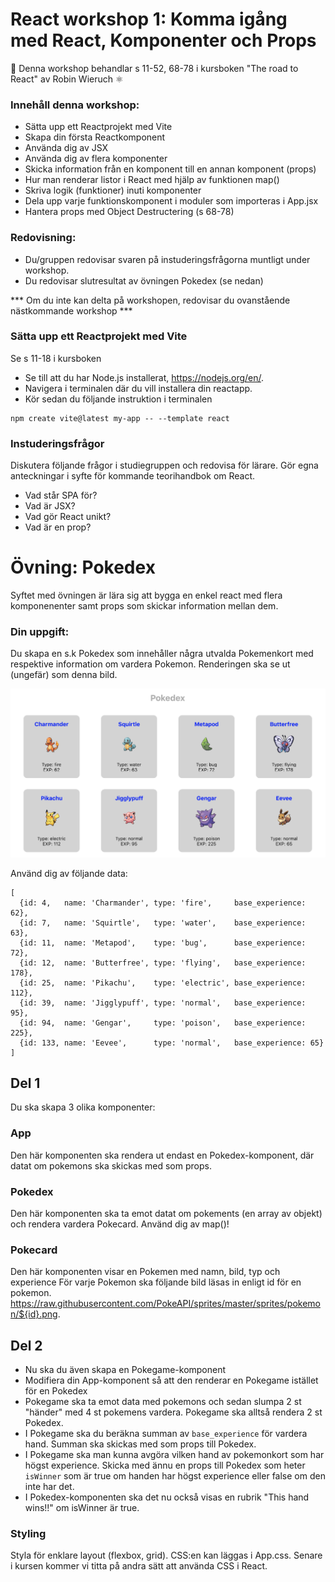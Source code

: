 
# React workshop 1: Komma igång med React, Komponenter och Props  


👋 Denna workshop behandlar s 11-52, 68-78 i kursboken "The road to React" av Robin Wieruch ⚛️ 

### Innehåll denna workshop:
* Sätta upp ett Reactprojekt med Vite 
* Skapa din första Reactkomponent
* Använda dig av JSX
* Använda dig av flera komponenter
* Skicka information från en komponent till en annan komponent (props)
* Hur man renderar listor i React med hjälp av funktionen map()
* Skriva logik (funktioner) inuti komponenter
* Dela upp varje funktionskomponent i moduler som importeras i App.jsx
* Hantera props med Object Destructering (s 68-78)

### Redovisning:
* Du/gruppen redovisar svaren på instuderingsfrågorna muntligt under workshop. 
* Du redovisar slutresultat av övningen Pokedex (se nedan) 

*** Om du inte kan delta på workshopen, redovisar du ovanstående nästkommande workshop ***

### Sätta upp ett Reactprojekt med Vite 

Se s 11-18 i kursboken

* Se till att du har Node.js installerat, https://nodejs.org/en/. 
* Navigera i terminalen där du vill installera din reactapp.
* Kör sedan du följande instruktion i terminalen

```
npm create vite@latest my-app -- --template react
```

### Instuderingsfrågor

Diskutera följande frågor i studiegruppen och redovisa för lärare. Gör egna anteckningar i syfte för kommande teorihandbok om React.

* Vad står SPA för?
* Vad är JSX?
* Vad gör React unikt?
* Vad är en prop? 

# Övning: Pokedex

Syftet med övningen är lära sig att bygga en enkel react med flera komponenenter samt props som skickar information mellan dem.

### Din uppgift: 
Du skapa en s.k Pokedex som innehåller några utvalda Pokemenkort med respektive information om vardera Pokemon. Renderingen ska se ut (ungefär) som denna bild. 

![Pokedex](/pokedex.png)

Använd dig av följande data:
```
[
  {id: 4,   name: 'Charmander', type: 'fire',     base_experience: 62},
  {id: 7,   name: 'Squirtle',   type: 'water',    base_experience: 63},
  {id: 11,  name: 'Metapod',    type: 'bug',      base_experience: 72},
  {id: 12,  name: 'Butterfree', type: 'flying',   base_experience: 178},
  {id: 25,  name: 'Pikachu',    type: 'electric', base_experience: 112},
  {id: 39,  name: 'Jigglypuff', type: 'normal',   base_experience: 95},
  {id: 94,  name: 'Gengar',     type: 'poison',   base_experience: 225},
  {id: 133, name: 'Eevee',      type: 'normal',   base_experience: 65}
]
```

## Del 1
Du ska skapa 3 olika komponenter: 

### App 
Den här komponenten ska rendera ut endast en Pokedex-komponent, där datat om pokemons ska skickas med som props.

### Pokedex 
Den här komponenten ska ta emot datat om pokements (en array av objekt) och rendera vardera Pokecard. Använd dig av map()!

### Pokecard
Den här komponenten visar en Pokemen med namn, bild, typ och experience 
För varje Pokemon ska följande bild läsas in enligt id för en pokemon.
https://raw.githubusercontent.com/PokeAPI/sprites/master/sprites/pokemon/${id}.png.

## Del 2

* Nu ska du även skapa en Pokegame-komponent
* Modifiera din App-komponent så att den renderar en Pokegame istället för en Pokedex
* Pokegame ska ta emot data med pokemons och sedan slumpa 2 st "händer" med 4 st pokemens vardera. Pokegame ska alltså rendera 2 st Pokedex. 
* I Pokegame ska du beräkna summan av `base_experience` för vardera hand. Summan ska skickas med som props till Pokedex.
* I Pokegame ska man kunna avgöra vilken hand av pokemonkort som har högst experience. Skicka med ännu en props till Pokedex som heter `isWinner` som är true om handen har högst experience eller false om den inte har det. 
* I Pokedex-komponenten ska det nu också visas en rubrik "This hand wins!!" om isWinner är true. 

### Styling

Styla för enklare layout (flexbox, grid). CSS:en kan läggas i App.css. Senare i kursen kommer vi titta på andra sätt att använda CSS i React.
